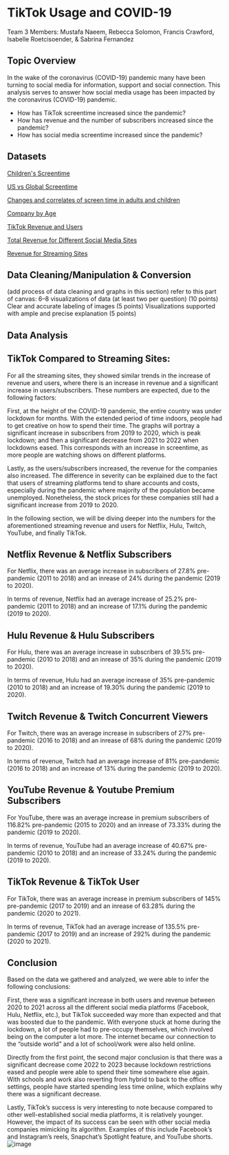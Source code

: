 # TikTok Usage and COVID-19
Team 3 Members: Mustafa Naeem, Rebecca Solomon, Francis Crawford, Isabelle Roetcisoender, & Sabrina Fernandez

## Topic Overview
In the wake of the coronavirus (COVID-19) pandemic many have been turning to social media for information, support and social connection. This analysis serves to answer how social media usage has been impacted by the coronavirus (COVID-19) pandemic. 

* How has TikTok screentime increased since the pandemic?
* How has revenue and the number of subscribers increased since the pandemic?
* How has social media screentime increased since the pandemic? 


## Datasets

[Children's Screentime](https://www.webmd.com/parenting/news/20221114/kids-screen-time-rose-sharply-during-pandemic-study-says#:~:text=The%20increase%20amounts%20to%20an,study%20published%20in%20JAMA%20Pediatrics)

[US vs Global Screentime](https://www.comparitech.com/tv-streaming/screen-time-statistics/#:~:text=Worldwide%2C%20the%20average%20person%20spends,minutes%20of%20listening%20to%20podcasts)

[Changes and correlates of screen time in adults and children](https://www.thelancet.com/action/showPdf?pii=S2589-5370%2822%2900182-1)

[Company by Age]()

[TikTok Revenue and Users]()

[Total Revenue for Different Social Media Sites](https://www.kaggle.com/datasets/prasertk/major-social-media-stock-prices-20122022?resource=download)

[Revenue for Streaming Sites](https://www.kaggle.com/code/lamaradwan/netflix-and-tiktok-revenue-and-users/input)


## Data Cleaning/Manipulation & Conversion
(add process of data cleaning and graphs in this section) refer to this part of canvas:
6–8 visualizations of data (at least two per question) (10 points)
Clear and accurate labeling of images (5 points)
Visualizations supported with ample and precise explanation (5 points)

## Data Analysis
## TikTok Compared to Streaming Sites:
For all the streaming sites, they showed similar trends in the increase of revenue and users, where there is an increase in revenue and a significant increase in users/subscribers. These numbers are expected, due to the following factors:

First, at the height of the COVID-19 pandemic, the entire country was under lockdown for months. With the extended period of time indoors, people had to get creative on how to spend their time. The graphs will portray a significant increase in subscribers from 2019 to 2020, which is peak lockdown; and then a significant decrease from 2021 to 2022 when lockdowns eased. This corresponds with an increase in screentime, as more people are watching shows on different platforms.

Lastly, as the users/subscribers increased, the revenue for the companies also increased. The difference in severity can be explained due to the fact that users of streaming platforms tend to share accounts and costs, especially during the pandemic where majority of the population became unemployed. Nonetheless, the stock prices for these companies still had a significant increase from 2019 to 2020.

In the following section, we will be diving deeper into the numbers for the aforementioned streaming revenue and users for Netflix, Hulu, Twitch, YouTube, and finally TikTok.

## Netflix Revenue & Netflix Subscribers
For Netflix, there was an average increase in subscribers of 27.8% pre-pandemic (2011 to 2018) and an inrease of 24% during the pandemic (2019 to 2020).

In terms of revenue, Netflix had an average increase of 25.2% pre-pandemic (2011 to 2018) and an increase of 17.1% during the pandemic (2019 to 2020).

## Hulu Revenue & Hulu Subscribers
For Hulu, there was an average increase in subscribers of 39.5% pre-pandemic (2010 to 2018) and an inrease of 35% during the pandemic (2019 to 2020).

In terms of revenue, Hulu had an average increase of 35% pre-pandemic (2010 to 2018) and an increase of 19.30% during the pandemic (2019 to 2020).

## Twitch Revenue & Twitch Concurrent Viewers
For Twitch, there was an average increase in subscribers of 27% pre-pandemic (2016 to 2018) and an inrease of 68% during the pandemic (2019 to 2020).

In terms of revenue, Twitch had an average increase of 81% pre-pandemic (2016 to 2018) and an increase of 13% during the pandemic (2019 to 2020).

## YouTube Revenue & Youtube Premium Subscribers
For YouTube, there was an average increase in premium subscribers of 116.82% pre-pandemic (2015 to 2020) and an inrease of 73.33% during the pandemic (2019 to 2020).

In terms of revenue, YouTube had an average increase of 40.67% pre-pandemic (2010 to 2018) and an increase of 33.24% during the pandemic (2019 to 2020).

## TikTok Revenue & TikTok User
For TikTok, there was an average increase in premium subscribers of 145% pre-pandemic (2017 to 2019) and an inrease of 63.28% during the pandemic (2020 to 2021).

In terms of revenue, TikTok had an average increase of 135.5% pre-pandemic (2017 to 2019) and an increase of 292% during the pandemic (2020 to 2021).

## Conclusion 
Based on the data we gathered and analyzed, we were able to infer the following conclusions:

First, there was a significant increase in both users and revenue between 2020 to 2021 across all the different social media platforms (Facebook, Hulu, Netflix, etc.), but TikTok succeeded way more than expected and that was boosted due to the pandemic. With everyone stuck at home during the lockdown, a lot of people had to pre-occupy themselves, which involved being on the computer a lot more. The internet became our connection to the “outside world” and a lot of school/work were also held online.

Directly from the first point, the second major conclusion is that there was a significant decrease come 2022 to 2023 because lockdown restrictions eased and people were able to spend their time somewhere else again. With schools and work also reverting from hybrid to back to the office settings, people have started spending less time online, which explains why there was a significant decrease.

Lastly, TikTok’s success is very interesting to note because compared to other well-established social media platforms, it is relatively younger. However, the impact of its success can be seen with other social media companies mimicking its algorithm. Examples of this include Facebook’s and Instagram’s reels, Snapchat’s Spotlight feature, and YouTube shorts.
![image](https://user-images.githubusercontent.com/122139862/227761593-0c121004-8c35-4f48-a0d7-3a8edd56e1d8.png)
